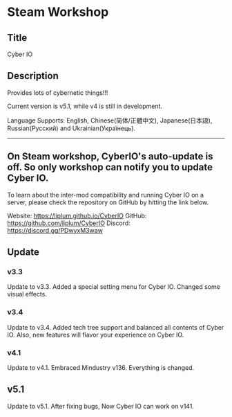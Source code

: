# Steam Workshop 

## Title

Cyber IO

## Description

Provides lots of cybernetic things!!!

Current version is v5.1, while v4 is still in development.

Language Supports: English, Chinese(简体/正體中文), Japanese(日本語), Russian(Русский) and Ukrainian(Українець).

---
On Steam workshop, CyberIO's auto-update is off. So only workshop can notify you to update Cyber IO.
---

To learn about the inter-mod compatibility and running Cyber IO on a server, please check the repository on GitHub by
hitting the link below.

Website: https://liplum.github.io/CyberIO
GitHub: https://github.com/liplum/CyberIO
Discord: https://discord.gg/PDwyxM3waw

## Update

### v3.3

Update to v3.3. Added a special setting menu for Cyber IO. Changed some visual effects.

### v3.4

Update to v3.4. Added tech tree support and balanced all contents of Cyber IO. Also, new features will flavor your
experience on Cyber IO.

### v4.1

Update to v4.1. Embraced Mindustry v136. Everything is changed.

## v5.1

Update to v5.1. After fixing bugs, Now Cyber IO can work on v141.